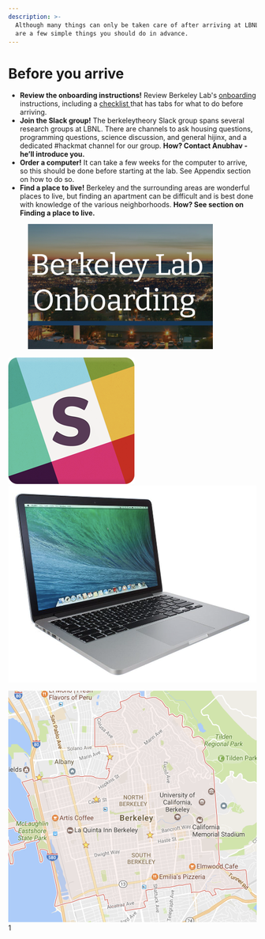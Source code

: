 ```yaml
---
description: >-
  Although many things can only be taken care of after arriving at LBNL, here
  are a few simple things you should do in advance.
---
```


# Before you arrive

* **Review the onboarding instructions!** Review Berkeley Lab's [onboarding](https://onboarding.lbl.gov) instructions, including a [checklist ](https://docs.google.com/spreadsheets/d/1eVvND1LQizVmyTiB2D4QVREYYzfRUR5O0ugtBGgVFds/edit#gid=365351431)that has tabs for what to do before arriving.
* **Join the Slack group!** The berkeleytheory Slack group spans several research groups at LBNL. There are channels to ask housing questions, programming questions, science discussion, and general hijinx, and a dedicated #hackmat channel for our group. **How? Contact Anubhav - he’ll introduce you.**
* **Order a computer!** It can take a few weeks for the computer to arrive, so this should be done before starting at the lab. See Appendix section on how to do so.
* **Find a place to live!** Berkeley and the surrounding areas are wonderful places to live, but finding an apartment can be difficult and is best done with knowledge of the various neighborhoods. **How? See section on Finding a place to live.**



<figure><img src="../.gitbook/assets/Screenshot 2023-11-22 at 3.16.45 PM.png" alt="" width="375"><figcaption></figcaption></figure>

<img src="../.gitbook/assets/image (6).png" alt="" data-size="original">![](<../.gitbook/assets/image (7).png>)

![](<../.gitbook/assets/image (8).png>)1
